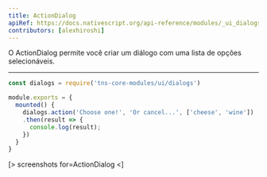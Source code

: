 ```yaml
---
title: ActionDialog
apiRef: https://docs.nativescript.org/api-reference/modules/_ui_dialogs_#action
contributors: [alexhiroshi]
---
```


O ActionDialog permite você criar um diálogo com uma lista de opções selecionáveis.

---

```javascript
const dialogs = require('tns-core-modules/ui/dialogs')

module.exports = {
  mounted() {
    dialogs.action('Choose one!', 'Or cancel...', ['cheese', 'wine'])
    .then(result => {
      console.log(result);
    })
  }
}
```

[> screenshots for=ActionDialog <]